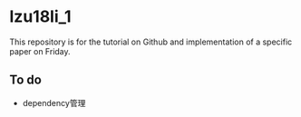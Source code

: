 # lzu18li_1
This repository is for the tutorial on Github and implementation of a specific paper on Friday.

## To do
* dependency管理
